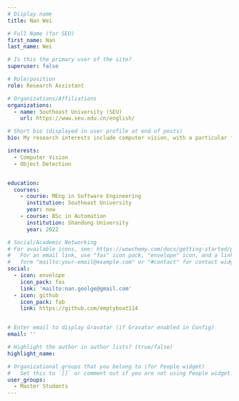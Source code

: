 ```yaml
---
# Display name
title: Nan Wei

# Full Name (for SEO)
first_name: Nan
last_name: Wei

# Is this the primary user of the site?
superuser: false

# Role/position
role: Research Assistant

# Organizations/Affiliations
organizations:
  - name: Southeast University (SEU)
    url: https://www.seu.edu.cn/english/

# Short bio (displayed in user profile at end of posts)
bio: My research interests include computer vision, with a particular focus on underwater object detection.

interests:
  - Computer Vision
  - Object Detection


education:
  courses:
    - course: MEng in Software Engineering
      institution: Southeast University
      year: now
    - course: BSc in Automation
      institution: Shandong University
      year: 2022

# Social/Academic Networking
# For available icons, see: https://wowchemy.com/docs/getting-started/page-builder/#icons
#   For an email link, use "fas" icon pack, "envelope" icon, and a link in the
#   form "mailto:your-email@example.com" or "#contact" for contact widget.
social:
  - icon: envelope
    icon_pack: fas
    link: 'mailto:nan.goolge@gmail.com'
  - icon: github
    icon_pack: fab
    link: https://github.com/emptyboat114


# Enter email to display Gravatar (if Gravatar enabled in Config)
email: ''

# Highlight the author in author lists? (true/false)
highlight_name: 

# Organizational groups that you belong to (for People widget)
#   Set this to `[]` or comment out if you are not using People widget.
user_groups:
  - Master Students
---
```

